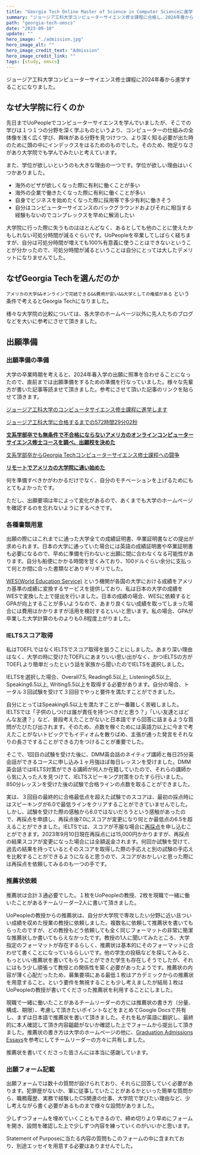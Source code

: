 ```yaml
---
title: "Georgia Tech Online Master of Science in Computer Scienceに進学します"
summary: "ジョージア工科大学コンピューターサイエンス修士課程に合格し、2024年春から進学することになりました。"
path: "georgia-tech-omscs"
date: "2023-09-10"
update: ""
hero_image: "./admission.jpg"
hero_image_alt: ""
hero_image_credit_text: "Admission"
hero_image_credit_link: ""
tags: [study, omscs]
---
```


ジョージア工科大学コンピューターサイエンス修士課程に2024年春から進学することになりました。

## なぜ大学院に行くのか

先日までUoPeopleでコンピューターサイエンスを学んでいましたが、そこでの学びは１つ１つの分野を深く学ぶものというより、コンピューターの仕組みの全体像を浅く広く学び、興味がある分野を見つけつつ、より深く知る必要が出た時のために頭の中にインデックスをはるためのものでした。そのため、物足りなさがあり大学院でも学んでみたいと考えています。

また、学位が欲しいというのも大きな理由の一つです。学位が欲しい理由はいくつかありました。

- 海外のビザが欲しくなった際に有利に働くことが多い
- 海外の企業で働きたくなった際に有利に働くことが多い
- 自身でビジネスを始めたくなった際に採用等で多少有利に働きそう
- 自分はコンピューターサイエンスのバックグラウンドおよびそれに相当する経験もないのでコンプレックスを早めに解消したい

大学院に行った際に失うものはほとんどなく、あるとしても他のことに使えたかもしれない可処分時間が減るぐらいです。UoPeopleを卒業してしばらく経ちますが、自分は可処分時間が増えても100%有意義に使うことはできないということが分かったので、可処分時間が減るということは自分にとっては大したデメリットになりませんでした。

## なぜGeorgia Techを選んだのか

`アメリカの大学&&オンラインで完結できる&&費用が安い&&大学としての権威がある` という条件で考えるとGeorgia Techになりました。

様々な大学院の比較については、各大学のホームページ以外に先人たちのブログなどを大いに参考にさせて頂きました。

## 出願準備

### 出願準備の準備

大学の卒業時期を考えると、2024年春入学の出願に照準を合わせることになったので、直前までは出願準備をするための準備を行なっていました。様々な先輩方が書いた記事等読ませて頂きました。参考にさせて頂いた記事のリンクを貼らせて頂きます。

[ジョージア工科大学のコンピュータサイエンス修士課程に進学します](https://zenn.dev/magurotuna/articles/georgia-tech-omscs)

[ジョージア工科大学に合格するまでの572時間29分02秒](https://kakeami.github.io/road-to-gatech/)

**[文系学部卒でも無条件で不合格にならないアメリカのオンラインコンピューターサイエンス修士コースを調べ、出願校を決めた](https://note.com/toshi0607/n/n587ffefacfa6)**

[文系学部卒からGeorgia Techコンピューターサイエンス修士課程への闘争](https://note.com/toshi0607/n/n2fc82def9c6b)

**[リモートでアメリカの大学院に通い始めた](https://k0kubun.hatenablog.com/entry/omscs)**

何を準備すべきかがわかるだけでなく、自分のモチベーションを上げるためにもとてもよかったです。

ただし、出願要項は年によって変化があるので、あくまでも大学のホームページを確認するのを忘れないようにするべきです。

### 各種書類用意

出願の際にはこれまでに通った大学全ての成績証明書、卒業証明書などの提出が求められます。日本の大学に通っていた場合には英語の成績証明書や卒業証明書も必要になるので、早めに準備を行わないと出願に間に合わなくなる可能性があります。自分も船便にかかる時間を甘くみており、100ドルぐらい余分に支払って何とか間に合った書類などありギリギリでした。

[WES(World Education Service)](https://www.wes.org/) という機関が各国の大学における成績をアメリカ基準の成績に変換するサービスを提供しており、私は日本の大学の成績をWESで変換した上で提出を行いました。日本の成績の場合、WESに依頼するとGPAが向上することが多いようなので、あまり良くない成績を取ってしまった場合には費用はかかりますが活用を検討するといいと思います。私の場合、GPAが卒業した大学計算のものよりも0.8程度上がりました。

### IELTSスコア取得

私はTOEFLではなくIELTSでスコア取得を狙うことにしました。あまり深い理由はなく、大学の時に受けたTOEFLにあまりいい思い出がなく、かつIELTSの方がTOEFLより簡単だったという話を家族から聞いたのでIELTSを選択しました。

IELTSを選択した場合、Overall7.5, Reading6.5以上, Listening6.5以上, Speaking6.5以上, Writing5.5以上を取得する必要があります。自分の場合、トータル３回試験を受けて３回目でやっと要件を満たすことができました。

自分にとってはSpeaking6.5以上を満たすことが一番難しく苦戦しました。IELTSでは「子供のしつけは誰が責任を持つべきだと思う？」「いい友達とはどんな友達？」など、普段考えたことがないと日本語ですら回答に詰まるような質問がたびたび出されます。そのため、点数を稼ぐためには英語力以上に今まで考えたことがないトピックでもイディオムを散りばめ、主張が通った発言をそれなりの長さですることができる力をつけることが重要でした。

そこで、1回目の試験を受けた後に、DMM英会話のネイティブ講師と毎日25分英会話ができるコースに申し込み１ヶ月強ほぼ毎日レッスンを受けました。DMM英会話ではIELTS対策ができる講師が何人か在籍していたので、それらの講師から気に入った人を見つけて、IELTSスピーキング対策をひたすら行いました。850分レッスンを受けた後の試験で合格ラインの点数を取ることができました。

実は、３回目の最終的に合格最低点を超えた試験でのスコアは、最初の採点時にはスピーキングが6.0で最低ラインをクリアすることができていませんでした。しかし、試験を受けた際の感触から6.0ではないだろうという感触があったので、再採点を申請し、再採点後7.0にスコアが変更になり何とか最低点の6.5を超えることができました。IELTSでは、スコアが不服な場合に[再採点](https://ieltsjp.com/japan/results/eor)を申し込むことができます。2023年9月10日現在再採点には15,000円かかりますが、再採点の結果スコアが変更になった場合には全額返金されます。何回か試験を受けて、過去の結果を持っているとそのスコアを取得した際の手応えと別の試験の手応えを比較することができるようになると思うので、スコアがおかしいと思った際には再採点を依頼してみるのも一つの手です。

### 推薦状依頼

推薦状は合計３通必要でした。１枚をUoPeopleの教授、2枚を現職で一緒に働いたことがあるチームリーダー2人に書いて頂きました。

UoPeopleの教授からの推薦状は、自分が大学院で専攻したい分野に近い且ついい成績を収めた授業の教授に依頼しました。複数名に依頼して推薦状を書いてもらったのですが、どの教授もどう依頼しても全く同じフォーマットの非常に簡潔な推薦状しか書いてもらえなかったです。教授の1人に聞いてみたところ、大学指定のフォーマットが存在するらしく、推薦状は基本的にそのフォーマットに合わせて書くことになっているらしいです。他の学生の投稿などを探してみると、もっといい推薦状を書いてもらうことができた学生も存在しそうでしたが、それにはもう少し頑張って教授との関係性を築く必要があったようです。推薦状の内容が薄く心配だったため、募集要項にある最低１枚はアカデミックからの推薦状を用意すること。という要件を無視することも少し考えましたが結局１枚はUoPeopleの教授が書いてくださった推薦状を利用することにしました。

現職で一緒に働いたことがあるチームリーダーの方には推薦状の書き方（分量、構成、期限）、考慮して頂きたいポイントなどをまとめてGoogle Docsで共有し、まずは日本語で推薦状を書いて頂きました。それを私が英語に翻訳し、最終的に本人確認して頂き内容齟齬がないか確認した上でフォームから提出して頂きました。推薦状の書き方は大学のホームページの他に、[Graduation Admissions Essays](https://amzn.asia/d/2LaR60o)を参考にしてチームリーダーの方々に共有しました。

推薦状を書いてくださった皆さんには本当に感謝しています。

### 出願フォーム記載

出願フォームでは数十の質問が設けられており、それらに回答していく必要があります。犯罪歴がないか、軍に従事していたことがあるかといった簡単な質問から、職務履歴、実務で経験したCS関連の仕事、大学院で学びたい理由など、少し考えながら書く必要があるものまで様々な設問がありました。

少しずつフォームを埋めていくこともできるので、締め切りより早めにフォームを開き、設問を確認した上で少しずつ内容を練っていくのがいいかと思います。

Statement of Purposeに当たる内容の質問もこのフォームの中に含まれており、別途エッセイを用意する必要はありませんでした。
